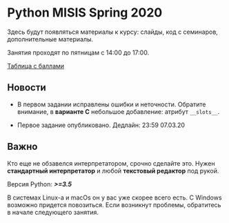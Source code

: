 # Python MISIS Spring 2020

Здесь будут появляться материалы к курсу: слайды, код с семинаров, дополнительные материалы.

Занятия проходят по пятницам с 14:00 до 17:00.

[Таблица с баллами](https://docs.google.com/spreadsheets/d/1KXf3ejTjPVYbJHih3mzw3vG17xN-Ir-3jNrXu7zil0A/edit?usp=sharing)

## Новости

* В первом задании исправлены ошибки и неточности. Обратите внимание, в **варианте С** небольшое добавление: атрибут `__slots__`.

* Первое задание опубликовано. Дедлайн: 23:59 07.03.20

## Важно

Кто еще не обзавелся интерпретатором, срочно сделайте это. Нужен **стандартный интерпретатор** и любой **текстовый редактор** под рукой.

Версия Python: ***>=3.5***

В системах Linux-а и macOs он у вас уже скорее всего есть. С Windows возможно придется повозиться. Если возникнут проблемы, обратитесь в начале следующего занятия.
